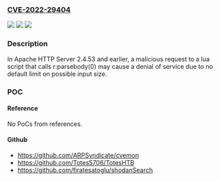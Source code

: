 ### [CVE-2022-29404](https://cve.mitre.org/cgi-bin/cvename.cgi?name=CVE-2022-29404)
![](https://img.shields.io/static/v1?label=Product&message=Apache%20HTTP%20Server&color=blue)
![](https://img.shields.io/static/v1?label=Version&message=%3C%3D%202.4.53%20&color=brighgreen)
![](https://img.shields.io/static/v1?label=Vulnerability&message=CWE-770%3A%20Allocation%20of%20Resources%20Without%20Limits%20or%20Throttling&color=brighgreen)

### Description

In Apache HTTP Server 2.4.53 and earlier, a malicious request to a lua script that calls r:parsebody(0) may cause a denial of service due to no default limit on possible input size.

### POC

#### Reference
No PoCs from references.

#### Github
- https://github.com/ARPSyndicate/cvemon
- https://github.com/Totes5706/TotesHTB
- https://github.com/firatesatoglu/shodanSearch

